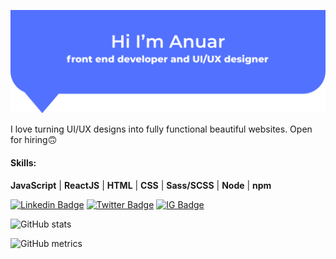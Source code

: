 ![header](./gh-header.svg)

I love turning UI/UX designs into fully functional beautiful websites. Open for hiring🙃

#### Skills: 
**JavaScript** | **ReactJS** | **HTML** | **CSS** | **Sass/SCSS** | **Node** | **npm**


[![Linkedin Badge](https://img.shields.io/badge/-anuarshaidenov-0e76a8?style=flat&labelColor=0e76a8&logo=linkedin&logoColor=white)](https://www.linkedin.com/in/anuar-shaidenov-365a951b8/) [![Twitter Badge](https://img.shields.io/badge/-@anuarnyi-1ca0f1?style=flat&labelColor=1ca0f1&logo=twitter&logoColor=white&link=https://twitter.com/anuarnyi)](https://twitter.com/anuarnyi) [![IG Badge](https://img.shields.io/badge/-@044anuar-e84393?style=flat&labelColor=e84393&logo=instagram&logoColor=white)](https://instagram.com/044anuar/)

![GitHub stats](https://github-readme-stats.vercel.app/api?username=anuarshaidenov&show_icons=false&theme=dark)  

![GitHub metrics](https://metrics.lecoq.io/anuarshaidenov)  
